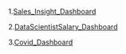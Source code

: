1.[Sales_Insight_Dashboard](https://public.tableau.com/views/SalesInsight_17254466450290/SalesInsightsDB?:language=en-US&:sid=&:redirect=auth&:display_count=n&:origin=viz_share_link)

2.[DataScientistSalary_Dashboard](https://public.tableau.com/views/DataScientistSalaryDashboard_17155351411590/Dashboard1?:language=en-US&:sid=&:redirect=auth&:display_count=n&:origin=viz_share_link)

3.[Covid_Dashboard](https://public.tableau.com/views/COVID_19_17150965557920/Dashboard1?:language=en-US&:sid=&:redirect=auth&:display_count=n&:origin=viz_share_link)
